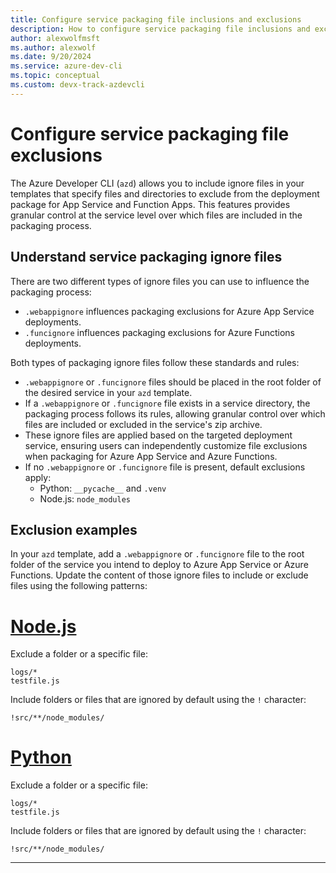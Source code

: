 ```yaml
---
title: Configure service packaging file inclusions and exclusions
description: How to configure service packaging file inclusions and exclusions for Azure Developer CLI templates
author: alexwolfmsft
ms.author: alexwolf
ms.date: 9/20/2024
ms.service: azure-dev-cli
ms.topic: conceptual
ms.custom: devx-track-azdevcli
---
```


# Configure service packaging file exclusions

The Azure Developer CLI (`azd`) allows you to include ignore files in your templates that specify files and directories to exclude from the deployment package for App Service and Function Apps. This features provides granular control at the service level over which files are included in the packaging process.

## Understand service packaging ignore files

There are two different types of ignore files you can use to influence the packaging process:

- `.webappignore` influences packaging exclusions for Azure App Service deployments.
- `.funcignore` influences  packaging exclusions for Azure Functions deployments.

Both types of packaging ignore files follow these standards and rules:

- `.webappignore` or `.funcignore` files should be placed in the root folder of the desired service in your `azd` template.
- If a `.webappignore` or `.funcignore` file exists in a service directory, the packaging process follows its rules, allowing granular control over which files are included or excluded in the service's zip archive.
- These ignore files are applied based on the targeted deployment service, ensuring users can independently customize file exclusions when packaging for Azure App Service and Azure Functions.
- If no `.webappignore` or `.funcignore` file is present, default exclusions apply:
    - Python: `__pycache__` and `.venv`
    - Node.js: `node_modules`

## Exclusion examples

In your `azd` template, add a `.webappignore` or `.funcignore` file to the root folder of the service you intend to deploy to Azure App Service or Azure Functions. Update the content of those ignore files to include or exclude files using the following patterns:

# [Node.js](#tab/nodejs)

Exclude a folder or a specific file:

```text
logs/*
testfile.js
```

Include folders or files that are ignored by default using the `!` character:

```text
!src/**/node_modules/
```

# [Python](#tab/python)

Exclude a folder or a specific file:

```text
logs/*
testfile.js
```

Include folders or files that are ignored by default using the `!` character:

```text
!src/**/node_modules/
```

---
